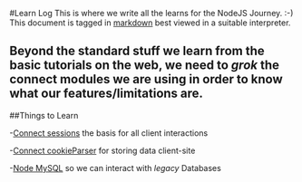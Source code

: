 #Learn Log
This is where we write all the learns for the NodeJS Journey. :-)
This document is tagged in [markdown](http://en.wikipedia.org/wiki/Markdown) best viewed in a suitable interpreter.

Beyond the standard stuff we learn from the basic tutorials on the web, we need to *grok*
the connect modules we are using in order to know what our features/limitations are.
---

##Things to Learn

-[Connect sessions](http://senchalabs.github.com/connect/middleware-session.html) the basis for all client interactions

-[Connect cookieParser](http://senchalabs.github.com/connect/middleware-cookieParser.html) for storing data client-site

-[Node MySQL](https://github.com/felixge/node-mysql) so we can interact with *legacy* Databases
